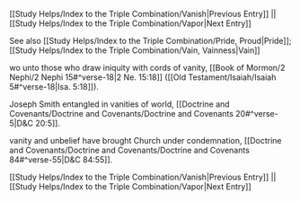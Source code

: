 [[Study Helps/Index to the Triple Combination/Vanish|Previous Entry]]  ||  [[Study Helps/Index to the Triple Combination/Vapor|Next Entry]]

 See also [[Study Helps/Index to the Triple Combination/Pride, Proud|Pride]]; [[Study Helps/Index to the Triple Combination/Vain, Vainness|Vain]]

 wo unto those who draw iniquity with cords of vanity, [[Book of Mormon/2 Nephi/2 Nephi 15#^verse-18|2 Ne. 15:18]] ([[Old Testament/Isaiah/Isaiah 5#^verse-18|Isa. 5:18]]).

 Joseph Smith entangled in vanities of world, [[Doctrine and Covenants/Doctrine and Covenants/Doctrine and Covenants 20#^verse-5|D&C 20:5]].

 vanity and unbelief have brought Church under condemnation, [[Doctrine and Covenants/Doctrine and Covenants/Doctrine and Covenants 84#^verse-55|D&C 84:55]].

[[Study Helps/Index to the Triple Combination/Vanish|Previous Entry]]  ||  [[Study Helps/Index to the Triple Combination/Vapor|Next Entry]]